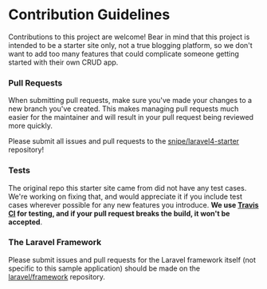 # Contribution Guidelines

Contributions to this project are welcome! Bear in mind that this project is intended to be a starter site only, not a true blogging platform, so we don't want to add too many features that could complicate someone getting started with their own CRUD app.

### Pull Requests
When submitting pull requests, make sure you've made your changes to a new branch you've created. This makes managing pull requests much easier for the maintainer and will result in your pull request being reviewed more quickly.

Please submit all issues and pull requests to the [snipe/laravel4-starter](https://github.com/snipe/laravel4-starter) repository!

### Tests
The original repo this starter site came from did not have any test cases. We're working on fixing that, and would appreciate it if you include test cases wherever possible for any new features you introduce. **We use [Travis CI](https://travis-ci.org/snipe/laravel4-starter) for testing, and if your pull request breaks the build, it won't be accepted**.

### The Laravel Framework
Please submit issues and pull requests for the Laravel framework itself (not specific to this sample application) should be made on the [laravel/framework](http://github.com/laravel/framework) repository.